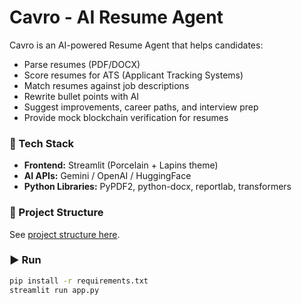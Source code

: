 # Cavro - AI Resume Agent

Cavro is an AI-powered Resume Agent that helps candidates:
- Parse resumes (PDF/DOCX)
- Score resumes for ATS (Applicant Tracking Systems)
- Match resumes against job descriptions
- Rewrite bullet points with AI
- Suggest improvements, career paths, and interview prep
- Provide mock blockchain verification for resumes

### 🚀 Tech Stack
- **Frontend:** Streamlit (Porcelain + Lapins theme)
- **AI APIs:** Gemini / OpenAI / HuggingFace
- **Python Libraries:** PyPDF2, python-docx, reportlab, transformers

### 📂 Project Structure
See [project structure here](./).

### ▶️ Run
```bash
pip install -r requirements.txt
streamlit run app.py
